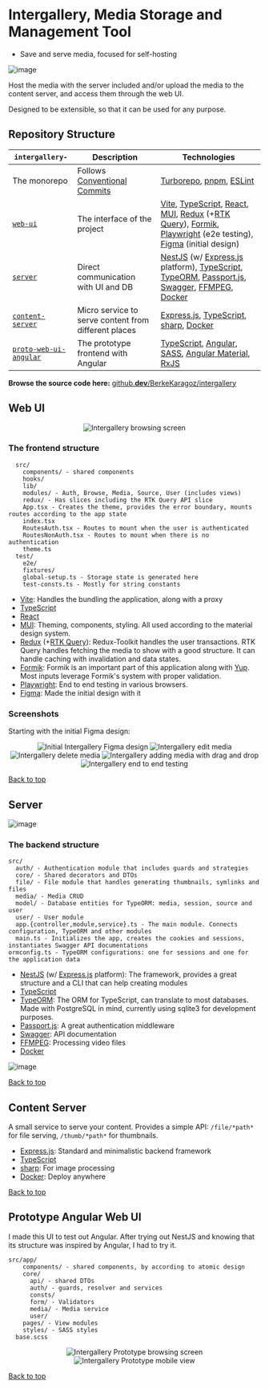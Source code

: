 # Intergallery, Media Storage and Management Tool
- Save and serve media, focused for self-hosting

![image](https://user-images.githubusercontent.com/34271483/171039949-7ddf2704-ff6c-47fe-a307-4dfb1bead75b.png)


Host the media with the server included and/or upload the media to the content server, and access them through the web UI.

Designed to be extensible, so that it can be used for any purpose.

## Repository Structure

|`intergallery-`| Description | Technologies |
|--------|----|-|
| The monorepo | Follows [Conventional Commits](https://www.conventionalcommits.org/en/v1.0.0/) | [Turborepo](https://turborepo.org/), [pnpm](https://pnpm.io/), [ESLint](https://eslint.org/) |
| [`web-ui`](#web-ui) | The interface of the project | [Vite](https://vitejs.dev/), [TypeScript](https://www.typescriptlang.org/), [React](https://reactjs.org/), [MUI](https://mui.com/), [Redux](https://redux.js.org/) (+[RTK Query](https://redux-toolkit.js.org/rtk-query/overview)), [Formik](https://formik.org/), [Playwright](https://playwright.dev/) (e2e testing), [Figma](https://www.figma.com/) (initial design) |
| [`server`](#server) | Direct communication with UI and DB | [NestJS](https://nestjs.com/) (w/ [Express.js](https://expressjs.com/) platform), [TypeScript](https://www.typescriptlang.org/), [TypeORM](https://typeorm.io/), [Passport.js](https://www.passportjs.org/), [Swagger](https://swagger.io/), [FFMPEG](https://ffmpeg.org/), [Docker](https://www.docker.com/) |
| [`content-server`](#content-server) | Micro service to serve content from different places | [Express.js](https://expressjs.com/), [TypeScript](https://www.typescriptlang.org/), [sharp](https://sharp.pixelplumbing.com/), [Docker](https://www.docker.com/) |
| [`proto-web-ui-angular`](#prototype-angular-web-ui) | The prototype frontend with Angular | [TypeScript](https://www.typescriptlang.org/), [Angular](https://angular.io/), [SASS](https://sass-lang.com/), [Angular Material](https://material.angular.io/), [RxJS](https://rxjs.dev/) |

**Browse the source code here:** [github.**dev**/BerkeKaragoz/intergallery](https://github.dev/BerkeKaragoz/intergallery)

## Web UI
<div align="center">
  <img src="https://user-images.githubusercontent.com/34271483/171040569-5df21b68-1518-4813-a88c-c95502461cd9.png" alt="Intergallery browsing screen"/>
</div>

### The frontend structure
```
  src/
    components/ - shared components
    hooks/ 
    lib/
    modules/ - Auth, Browse, Media, Source, User (includes views)
    redux/ - Has slices including the RTK Query API slice
    App.tsx - Creates the theme, provides the error boundary, mounts routes according to the app state
    index.tsx
    RoutesAuth.tsx - Routes to mount when the user is authenticated
    RoutesNonAuth.tsx - Routes to mount when there is no authentication
    theme.ts
  test/
    e2e/
    fixtures/
    global-setup.ts - Storage state is generated here
    test-consts.ts - Mostly for string constants
```

- [Vite](https://vitejs.dev/): Handles the bundling the application, along with a proxy
- [TypeScript](https://www.typescriptlang.org/)
- [React](https://reactjs.org/)
- [MUI](https://mui.com/): Theming, components, styling. All used according to the material design system.
- [Redux](https://redux.js.org/) (+[RTK Query](https://redux-toolkit.js.org/rtk-query/overview)): Redux-Toolkit handles the user transactions. RTK Query handles fetching the media to show with a good structure. It can handle caching with invalidation and data states.
- [Formik](https://formik.org/): Formik is an important part of this application along with [Yup](https://github.com/jquense/yup). Most inputs leverage Formik's system with proper validation.
- [Playwright](https://playwright.dev/): End to end testing in various browsers.
- [Figma](https://www.figma.com/): Made the initial design with it

### Screenshots
Starting with the initial Figma design:
<div align="center">
  <img src="https://user-images.githubusercontent.com/34271483/171049307-5412d080-e203-47ac-b41a-a0e70d15dc5a.png" alt="Initial Intergallery Figma design"/>
  <img src="https://user-images.githubusercontent.com/34271483/171038501-f216a2b6-45ee-404a-81d7-be88dc574439.png" alt="Intergallery edit media"/>
  <img src="https://user-images.githubusercontent.com/34271483/171038399-8d9c5b80-202b-4df7-b338-c95cb56dc1ab.png" alt="Intergallery delete media"/>
  <img src="https://user-images.githubusercontent.com/34271483/171038697-f6f4c865-0629-4724-af46-fcecabdeaab3.png" alt="Intergallery adding media with drag and drop"/>
  <img src="https://user-images.githubusercontent.com/34271483/171044794-272e47ae-d3c5-4b2e-82c7-f0fa5165a53b.png" alt="Intergallery end to end testing"/>
</div>

[Back to top](#repository-structure)

## Server
![image](https://user-images.githubusercontent.com/34271483/171041172-e4656195-c398-43a0-9f4a-4d8f969f2ce2.png)

### The backend structure
```
src/
  auth/ - Authentication module that includes guards and strategies
  core/ - Shared decorators and DTOs
  file/ - File module that handles generating thumbnails, symlinks and files
  media/ - Media CRUD
  model/ - Database entities for TypeORM: media, session, source and user
  user/ - User module
  app.{controller,module,service}.ts - The main module. Connects configuration, TypeORM and other modules
  main.ts - Initializes the app, creates the cookies and sessions, instantiates Swagger API documentations
ormconfig.ts - TypeORM configurations: one for sessions and one for the application data
```

- [NestJS](https://nestjs.com/) (w/ [Express.js](https://expressjs.com/) platform): The framework, provides a great structure and a CLI that can help creating modules
- [TypeScript](https://www.typescriptlang.org/)
- [TypeORM](https://typeorm.io/): The ORM for TypeScript, can translate to most databases. Made with PostgreSQL in mind, currently using sqlite3 for development purposes.
- [Passport.js](https://www.passportjs.org/): A great authentication middleware
- [Swagger](https://swagger.io/): API documentation
- [FFMPEG](https://ffmpeg.org/): Processing video files
- [Docker](https://www.docker.com/)

![image](https://user-images.githubusercontent.com/34271483/171047200-f9dc8a0d-bd0e-4783-87dd-0b2822701c25.png)

[Back to top](#repository-structure)

## Content Server
A small service to serve your content. Provides a simple API: `/file/*path*` for file serving, `/thumb/*path*` for thumbnails.

- [Express.js](https://expressjs.com/): Standard and minimalistic backend framework
- [TypeScript](https://www.typescriptlang.org/)
- [sharp](https://sharp.pixelplumbing.com/): For image processing
- [Docker](https://www.docker.com/): Deploy anywhere

[Back to top](#repository-structure)

## Prototype Angular Web UI
I made this UI to test out Angular. After trying out NestJS and knowing that its structure was inspired by Angular, I had to try it.

```
src/app/
    components/ - shared components, by according to atomic design
    core/
      api/ - shared DTOs
      auth/ - guards, resolver and services
      consts/
      form/ - Validators
      media/ - Media service
      user/
    pages/ - View modules
    styles/ - SASS styles
  base.scss
```

<div align="center">
  <img src="https://user-images.githubusercontent.com/34271483/151972500-79a4f984-3e01-405c-8dd9-9fc08c22824a.png" alt="Intergallery Prototype browsing screen"/>
  <img src="https://user-images.githubusercontent.com/34271483/151973123-6940e55a-0981-46f9-98af-621edb73f7e6.png" alt="Intergallery Prototype mobile view"/>
</div>

[Back to top](#repository-structure)
